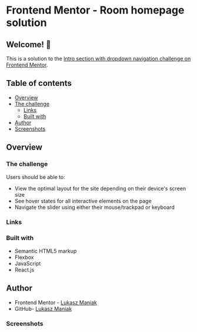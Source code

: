 # Frontend Mentor - Room homepage solution

## Welcome! 👋

This is a solution to the [Intro section with dropdown navigation challenge on Frontend Mentor](https://www.frontendmentor.io/challenges/room-homepage-BtdBY_ENq).

## Table of contents

- [Overview](#overview)
- [The challenge](#the-challenge)
  - [Links](#links)
  - [Built with](#built-with)
- [Author](#author)
- [Screenshots](#screenshot)

## Overview

### The challenge

Users should be able to:

- View the optimal layout for the site depending on their device's screen size
- See hover states for all interactive elements on the page
- Navigate the slider using either their mouse/trackpad or keyboard

### Links

<!-- - Solution URL: [GitHub](https://github.com/LukaszManiak/Frontend-Mentor-easybank-landing-page-master)
- Live Site URL: [Netlify](https://easy-bank-lukas.netlify.app/) -->

### Built with

- Semantic HTML5 markup
- Flexbox
- JavaScript
- React.js

## Author

- Frontend Mentor - [Lukasz Maniak](https://www.frontendmentor.io/profile/Mejniak)
- GitHub- [Lukasz Maniak](https://github.com/Mejniak)

### Screenshots

<!--
![Screenshot 1](/screenshots/screen3.jpeg?raw=true "Screenshot 1 (desktop)")
![Screenshot 2](/screenshots/screen1.jpeg?raw=true "Screenshot 2 (mobile)")
![Screenshot 4](/screenshots/screen2.jpeg?raw=true "Screenshot 4") -->

